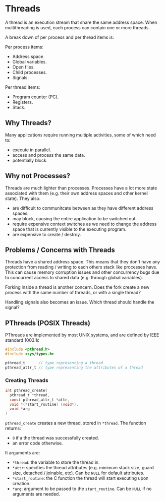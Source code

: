 # Threads

A thread is an execution stream that share the same address space. When multithreading is used, each process can contain one or more threads.

A break down of per process and per thread items is:

Per process items:

- Address space.
- Global variables.
- Open files.
- Child processes.
- Signals.

Per thread items:

- Program counter (PC).
- Registers.
- Stack.

## Why Threads?

Many applications require running multiple activities, some of which need to:

- execute in parallel.
- access and process the same data.
- potentially block.

## Why not Processes?

Threads are much lighter than processes. Processes have a lot more state associated with them (e.g. their own address spaces and other kernel state). They also:

- are difficult to communitcate between as they have different address spaces.
- may block, causing the entire application to be switched out.
- require expensive context switches as we need to change the address space that is currently visible to the executing program.
- are expensive to create / destroy.


## Problems / Concerns with Threads

Threads have a shared address space. This means that they don't have any protection from reading / writing to each others stack like processes have. This can cause memory corruption issues and other concurrency bugs due to concurrent access to shared data (e.g. through global variables).

Forking inside a thread is another concern. Does the fork create a new process with the same number of threads, or with a single thread?

Handling signals also becomes an issue. Which thread should handle the signal?


## PThreads (POSIX Threads)

PThreads are implemented by most UNIX systems, and are defined by IEEE standard 1003.1c

```c
#include <pthread.h>
#include <sys/types.h>

pthread_t      // type representing a thread
pthread_attr_t // type representing the attributes of a thread
```

### Creating Threads

```c
int pthread_create(
  pthread_t *thread,
  const pthread_attr_t *attr,
  void *(*start_routine) (void*),
  void *arg
)
```

`pthread_create` creates a new thread, stored in `*thread`. The function returns:

- `0` if a the thread was successfully created.
- an error code otherwise.

It arguments are:

- `*thread`: the variable to store the thread in.
- `*attr`: specifies the thread attributes (e.g. minimum stack size, guard size, detached / joinable, etc). Can be `NULL` for default attributes.
- `*start_routine`: the C function the thread will start executing upon creation.
- `*arg`: argument to be passed to the `start_routine`. Can be `NULL` if no arguments are needed.
